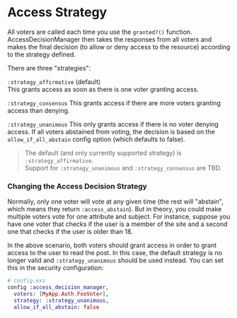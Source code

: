 # Access Strategy

All voters are called each time you use the `granted?()` function.  
AccessDecisionManager then takes the responses from all voters and makes 
the final decision (to allow or deny access to the resource) according 
to the strategy defined.

There are three "strategies":

`:strategy_affirmative` (default)  
This grants access as soon as there is one voter granting access.

`:strategy_consensus`
This grants access if there are more voters granting access than denying.

`:strategy_unanimous`
This only grants access if there is no voter denying access. 
If all voters abstained from voting, the decision is based on the 
`allow_if_all_abstain` config option (which defaults to false).

> The default (and only currently supported strategy) is `:strategy_affirmative`.  
> Support for `:strategy_unanimous` and `:strategy_consensus` are TBD.

### Changing the Access Decision Strategy

Normally, only one voter will vote at any given time (the rest will "abstain", which means they return `:access_abstain`). But in theory, you could make multiple voters vote for one attribute and subject. For instance, suppose you have one voter that checks if the user is a member of the site and a second one that checks if the user is older than 18.

In the above scenario, both voters should grant access in order to grant access to the user to read the post. In this case, the default strategy is no longer valid and `:strategy_unanimous` should be used instead. You can set this in the security configuration:

```elixir
# config.exs
config :access_decision_manager,
  voters: [MyApp.Auth.FooVoter],
  strategy: :strategy_unanimous,
  allow_if_all_abstain: false

```
